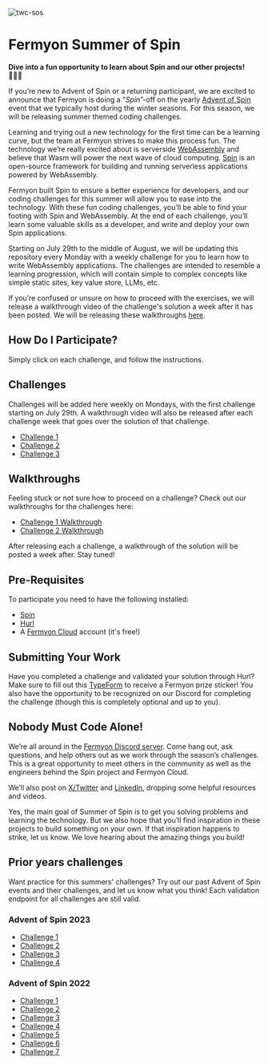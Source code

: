 
![twc-sos](https://github.com/user-attachments/assets/6d8f9b5e-393a-46bf-a143-5f81d8e3bc70)

# Fermyon Summer of Spin

**Dive into a fun opportunity to learn about Spin and our other projects!** 🏊🏻‍♀️

If you’re new to Advent of Spin or a returning participant, we are excited to announce that Fermyon is doing a “*Spin*”-off on the yearly [Advent of Spin](https://github.com/fermyon/advent-of-spin) event that we typically host during the winter seasons. For this season, we will be releasing summer themed coding challenges.

Learning and trying out a new technology for the first time can be a learning curve, but the team at Fermyon strives to make this process fun. The technology we’re really excited about is serverside [WebAssembly](https://webassembly.org/) and believe that Wasm will power the next wave of cloud computing. [Spin](https://github.com/fermyon/spin) is an open-source framework for building and running serverless applications powered by WebAssembly.

Fermyon built Spin to ensure a better experience for developers, and our coding challenges for this summer will allow you to ease into the technology. With these fun coding challenges, you’ll be able to find your footing with Spin and WebAssembly. At the end of each challenge, you’ll learn some valuable skills as a developer, and write and deploy your own Spin applications. 

Starting on July 29th to the middle of August, we will be updating this repository every Monday with a weekly challenge for you to learn how to write WebAssembly applications. The challenges are intended to resemble a learning progression, which will contain simple to complex concepts like simple static sites, key value store, LLMs, etc. 

If you’re confused or unsure on how to proceed with the exercises, we will release a walkthrough video of the challenge's solution a week after it has been posted. We will be releasing these walkthroughs [here](https://www.youtube.com/channel/UCGgsMYwLxmIgv1lXaActZqw).

## **How Do I Participate?**

Simply click on each challenge, and follow the instructions.

## Challenges

Challenges will be added here weekly on Mondays, with the first challenge starting on July 29th. A walkthrough video will also be released after each challenge week that goes over the solution of that challenge. 
- [Challenge 1](https://github.com/fermyon/summer-of-spin/tree/main/challenge-1)
- [Challenge 2](https://github.com/fermyon/summer-of-spin/tree/main/challenge-2)
- [Challenge 3](https://github.com/fermyon/summer-of-spin/tree/main/challenge-3)

## Walkthroughs

Feeling stuck or not sure how to proceed on a challenge? Check out our walkthroughs for the challenges here:
- [Challenge 1 Walkthrough](https://www.youtube.com/watch?v=F6NgBIpwSGo&t=172s)
- [Challenge 2 Walkthrough](https://www.youtube.com/watch?v=G-oaKE4qgPo)

After releasing each a challenge, a walkthrough of the solution will be posted a week after. Stay tuned!

## **Pre-Requisites**

To participate you need to have the following installed:

- [Spin](https://developer.fermyon.com/spin/v2/quickstart)
- [Hurl](https://hurl.dev/docs/installation.html)
- A [Fermyon Cloud](https://cloud.fermyon.com/) account (it's free!)

## **Submitting Your Work**
Have you completed a challenge and validated your solution through Hurl? Make sure to fill out this [TypeForm](https://fibsu0jcu2g.typeform.com/to/xrzb0kRt) to receive a Fermyon prize sticker! You also have the opportunity to be recognized on our Discord for completing the challenge (though this is completely optional and up to you).

## **Nobody Must Code Alone!**

We’re all around in the [Fermyon Discord server](https://www.fermyon.com/discord). Come hang out, ask questions, and help others out as we work through the season’s challenges. This is a great opportunity to meet others in the community as well as the engineers behind the Spin project and Fermyon Cloud.

We’ll also post on [X/Twitter](https://twitter.com/fermyontech) and [LinkedIn](https://www.linkedin.com/company/fermyon), dropping some helpful resources and videos.

Yes, the main goal of Summer of Spin is to get you solving problems and learning the technology. But we also hope that you’ll find inspiration in these projects to build something on your own. If that inspiration happens to strike, let us know. We love hearing about the amazing things you build!

## **Prior years challenges**

Want practice for this summers' challenges? Try out our past Advent of Spin events and their challenges, and let us know what you think! Each validation endpoint for all challenges are still valid. 

### Advent of Spin 2023

- [Challenge 1](https://github.com/fermyon/advent-of-spin/blob/main/2023/Challenge-1/README.md)
- [Challenge 2](https://github.com/fermyon/advent-of-spin/blob/main/2023/Challenge-2/README.md)
- [Challenge 3](https://github.com/fermyon/advent-of-spin/blob/main/2023/Challenge-3/README.md)
- [Challenge 4](https://github.com/fermyon/advent-of-spin/blob/main/2023/Challenge-4/README.md)

### **Advent of Spin 2022**

- [Challenge 1](https://github.com/fermyon/advent-of-spin/blob/main/2022/CHALLENGE-1/README.md)
- [Challenge 2](https://github.com/fermyon/advent-of-spin/blob/main/2022/CHALLENGE-2/README.md)
- [Challenge 3](https://github.com/fermyon/advent-of-spin/blob/main/2022/CHALLENGE-3/README.md)
- [Challenge 4](https://github.com/fermyon/advent-of-spin/blob/main/2022/CHALLENGE-4/README.md)
- [Challenge 5](https://github.com/fermyon/advent-of-spin/blob/main/2022/CHALLENGE-5/README.md)
- [Challenge 6](https://github.com/fermyon/advent-of-spin/blob/main/2022/CHALLENGE-6/README.md)
- [Challenge 7](https://github.com/fermyon/advent-of-spin/blob/main/2022/CHALLENGE-7/README.md)
